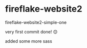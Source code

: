 # fireflake-website2
fireflake-website2-simple-one

very first commit done! :blush:

added some more sass
